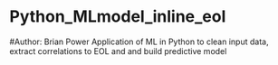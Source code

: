 # Python_MLmodel_inline_eol
#Author: Brian Power
Application of ML in Python to clean input data, extract correlations to EOL and and build predictive model
